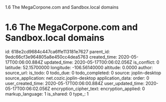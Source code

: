 1.6 The MegaCorpone.com and Sandbox.local domains

# 1.6 The MegaCorpone.com and Sandbox.local domains

id: 618e2cd9684c447ca6ffe113181e7627
parent_id: 9edc66cf3e964805a8e450cc4dea5763
created_time: 2020-05-17T00:06:00.884Z
updated_time: 2020-05-17T00:06:02.056Z
is_conflict: 0
latitude: 52.15700000
longitude: -106.56140000
altitude: 0.0000
author: 
source_url: 
is_todo: 0
todo_due: 0
todo_completed: 0
source: joplin-desktop
source_application: net.cozic.joplin-desktop
application_data: 
order: 0
user_created_time: 2020-05-17T00:06:00.884Z
user_updated_time: 2020-05-17T00:06:02.056Z
encryption_cipher_text: 
encryption_applied: 0
markup_language: 1
is_shared: 0
type_: 1